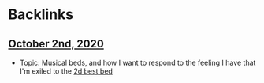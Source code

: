 
# Backlinks
## [October 2nd, 2020](<October 2nd, 2020.md>)
- Topic: Musical beds, and how I want to respond to the feeling I have that I'm exiled to the [2d best bed](<2d best bed.md>)

